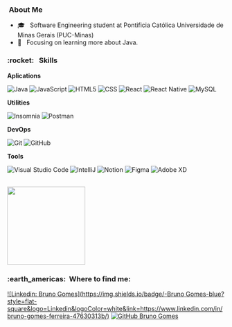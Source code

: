 

<h3> &nbsp;About Me </h3>

- 🎓 &nbsp; Software Engineering student at Pontificia Católica Universidade de Minas Gerais (PUC-Minas) 
- 🌱 &nbsp; Focusing on learning more about Java.

<h3> :rocket: &nbsp; Skills </h3>

**Aplications**

  ![Java](https://img.shields.io/badge/-Java-333333?style=flat&logo=Java&logoColor=007396)
  ![JavaScript](https://img.shields.io/badge/-JavaScript-333333?style=flat&logo=javascript)
  ![HTML5](https://img.shields.io/badge/-HTML5-333333?style=flat&logo=HTML5)
  ![CSS](https://img.shields.io/badge/-CSS-333333?style=flat&logo=CSS3&logoColor=1572B6)
  ![React](https://img.shields.io/badge/-React-333333?style=flat&logo=react)
  ![React Native](https://img.shields.io/badge/-React%20Native-333333?style=flat&logo=react)
  ![MySQL](https://img.shields.io/badge/-MySQL-333333?style=flat&logo=mysql)

**Utilities**

  ![Insomnia](https://img.shields.io/badge/-Insomnia-333333?style=flat&logo=insomnia)
  ![Postman](https://img.shields.io/badge/-Postman-333333?style=flat&logo=postman)

**DevOps**

  ![Git](https://img.shields.io/badge/-Git-333333?style=flat&logo=git)
  ![GitHub](https://img.shields.io/badge/-GitHub-333333?style=flat&logo=github)

**Tools**

  ![Visual Studio Code](https://img.shields.io/badge/-Visual%20Studio%20Code-333333?style=flat&logo=visual-studio-code&logoColor=007ACC)
  ![IntelliJ](https://img.shields.io/badge/-IntelliJ-333333?style=flat&logo=eclipse-ide&logoColor=2C2255)
  ![Notion](https://img.shields.io/badge/-Trello-333333?style=flat&logo=trello&logoColor=007ACC)
  ![Figma](https://img.shields.io/badge/-Figma-333333?style=flat&logo=figma&logoColor=007ACC)
  ![Adobe XD](https://img.shields.io/badge/-Adobe%20XD-333333?style=flat&logo=adobe-xd&logoColor=007ACC)

<br/>

<a href="https://github.com/brunobgf">
  <img height="180em" src="https://github-readme-stats.vercel.app/api?username=brunobgf&theme=dracula&show_icons=true" />
</a>

<br/>

<h3> :earth_americas: &nbsp;Where to find me: </h3> 

[![Linkedin: Bruno Gomes](https://img.shields.io/badge/-Bruno Gomes-blue?style=flat-square&logo=Linkedin&logoColor=white&link=https://www.linkedin.com/in/bruno-gomes-ferreira-47630313b/)](https://www.linkedin.com/in/bruno-gomes-ferreira-47630313b/)
[![GitHub Bruno Gomes]( https://img.shields.io/github/followers/brunobgf?label=follow&style=social)](https://github.com/brunobgf)
